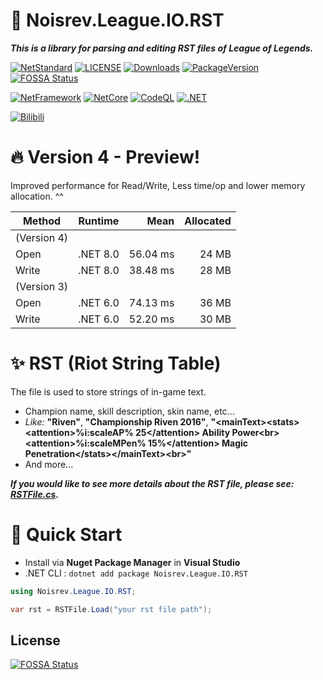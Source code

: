 # 📖 Noisrev.League.IO.RST

***This is a library for parsing and editing RST files of League of Legends.***

[![NetStandard](https://img.shields.io/badge/.Net%20Standard-v2.0-brightgreen)](https://learn.microsoft.com/dotnet/standard/net-standard?tabs=net-standard-2-0) [![LICENSE](https://img.shields.io/github/license/noisrev/noisrev.league.io.rst)](https://opensource.org/licenses/MIT) [![Downloads](https://img.shields.io/nuget/dt/noisrev.league.io.rst)](https://www.nuget.org/packages/Noisrev.League.IO.RST) [![PackageVersion](https://img.shields.io/nuget/vpre/noisrev.league.io.rst)](https://www.nuget.org/packages/Noisrev.League.IO.RST/#versions-body-tab)
[![FOSSA Status](https://app.fossa.com/api/projects/git%2Bgithub.com%2FNoisrev%2FNoisrev.League.IO.RST.svg?type=shield)](https://app.fossa.com/projects/git%2Bgithub.com%2FNoisrev%2FNoisrev.League.IO.RST?ref=badge_shield)

[![NetFramework](https://img.shields.io/badge/.Net%20Framework->=4.6.2-green)](https://github.com/microsoft/dotnet/tree/main/releases/net462) [![NetCore](https://img.shields.io/badge/.Net%20Core->=v6.0-blue)](https://learn.microsoft.com/dotnet/core/whats-new/dotnet-6) [![CodeQL](https://github.com/Noisrev/Noisrev.League.IO.RST/actions/workflows/codeql-analysis.yml/badge.svg)](https://github.com/Noisrev/Noisrev.League.IO.RST/actions/workflows/codeql-analysis.yml) [![.NET](https://github.com/Noisrev/Noisrev.League.IO.RST/actions/workflows/dotnet.yml/badge.svg)](https://github.com/Noisrev/Noisrev.League.IO.RST/actions/workflows/dotnet.yml)

[![Bilibili](https://img.shields.io/badge/dynamic/json?color=ff69b4&label=bilibili&query=%24.data.totalSubs&url=https%3A%2F%2Fapi.spencerwoo.com%2Fsubstats%2F%3Fsource%3Dbilibili%26queryKey%3D176863848)](https://space.bilibili.com/176863848)

# 🔥 Version 4 - Preview!
Improved performance for Read/Write, Less time/op and lower memory allocation. ^^

| Method |              Runtime |      Mean | Allocated |
|------- |--------------------- |----------:|----------:|
| (Version 4)
|   Open |             .NET 8.0 |  56.04 ms |     24 MB |
|  Write |             .NET 8.0 |  38.48 ms |     28 MB |
| (Version 3)
|   Open |             .NET 6.0 |  74.13 ms |     36 MB |
|  Write |             .NET 6.0 |  52.20 ms |     30 MB |


# ✨ RST (Riot String Table) 
The file is used to store strings of in-game text.
- Champion name, skill description, skin name, etc...
- *Like:* **"Riven"**, **"Championship Riven 2016"**, **"\<mainText>\<stats>\<attention>%i:scaleAP% 25\</attention> Ability Power\<br>\<attention>%i:scaleMPen% 15%\</attention> Magic Penetration\</stats>\</mainText>\<br>"**
- And more...

***If you would like to see more details about the RST file, please see: [RSTFile.cs](Noisrev.League.IO.RST/RSTFile.cs).***

# 🚀 Quick Start

- Install via **Nuget Package Manager** in **Visual Studio**
- .NET CLI : `dotnet add package Noisrev.League.IO.RST`

``` C#
using Noisrev.League.IO.RST;

var rst = RSTFile.Load("your rst file path");
```

## License
[![FOSSA Status](https://app.fossa.com/api/projects/git%2Bgithub.com%2FNoisrev%2FNoisrev.League.IO.RST.svg?type=large)](https://app.fossa.com/projects/git%2Bgithub.com%2FNoisrev%2FNoisrev.League.IO.RST?ref=badge_large)
